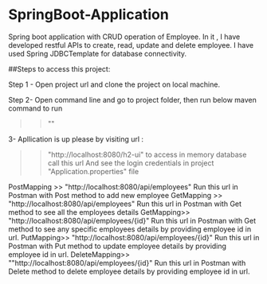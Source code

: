 # SpringBoot-Application
Spring boot application with CRUD operation of Employee. In it , I have developed restful APIs to create, read, update and delete employee. I have used Spring JDBCTemplate for database connectivity.

##Steps to access this project:

Step 1 - Open project url and clone the project on local machine.

Step 2- Open command line and go to project folder, then run below maven command to run
  >> ""
  
  
3- Apllication is up please by visiting url : 
  >> "http://localhost:8080/h2-ui"  to access in memory database call this url And see the login credentials in project "Application.properties" file
  
  PostMapping >> "http://localhost:8080/api/employees" Run this url in Postman with Post method to add new employee
  GetMapping >> "http://localhost:8080/api/employees" Run this url in Postman with Get method to see all the employees details
  GetMapping>> "http://localhost:8080/api/employees/{id}" Run this url in Postman with Get method to see any specific employees details by providing employee id in url.
  PutMapping>> "http://localhost:8080/api/employees/{id}" Run this url in Postman with Put method to update employee details by providing employee id in url.
  DeleteMapping>> ""http://localhost:8080/api/employees/{id}" Run this url in Postman with Delete method to delete employee details by providing employee id in url.
  
